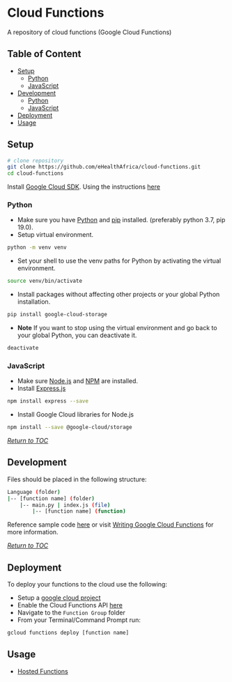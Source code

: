 # Cloud Functions

A repository of cloud functions (Google Cloud Functions)

## Table of Content
- [Setup](#setup)
    - [Python](#python)
    - [JavaScript](#javascript)
- [Development](#development)
    - [Python](#python)
    - [JavaScript](#python)
- [Deployment](#deployment)
- [Usage](#usage)


## Setup

```bash
# clone repository
git clone https://github.com/eHealthAfrica/cloud-functions.git
cd cloud-functions
```
Install [Google Cloud SDK](https://cloud.google.com/sdk/docs/quickstarts). Using the instructions [here](https://cloud.google.com/sdk/docs/quickstarts)

### Python

- Make sure you have [Python](https://www.python.org/) and [pip](https://pypi.org/project/pip/) installed. (preferably python 3.7, pip 19.0).
- Setup virtual environment.
```bash
python -m venv venv
```
- Set your shell to use the venv paths for Python by activating the virtual environment.
```bash
source venv/bin/activate
```
- Install packages without affecting other projects or your global Python installation.
```bash
pip install google-cloud-storage
```
- **Note** If you want to stop using the virtual environment and go back to your global Python, you can deactivate it.
```bash
deactivate
```

### JavaScript

- Make sure [Node.js](https://nodejs.org/en/) and [NPM](https://www.npmjs.com/) are installed.
- Install [Express.js](https://expressjs.com/)
```bash
npm install express --save
```
- Install Google Cloud libraries for Node.js
```bash
npm install --save @google-cloud/storage
```

*[Return to TOC](#table-of-contents)*


## Development

Files should be placed in the following structure:

```bash
Language (folder)
|-- [function name] (folder)
    |-- main.py | index.js (file)
        |-- [function name] (function)

```
Reference sample code [here](#) or visit [Writing Google Cloud Functions](https://cloud.google.com/functions/docs/writing) for more information.


*[Return to TOC](#table-of-contents)*


## Deployment

To deploy your functions to the cloud use the following:
- Setup a [google cloud project](https://console.cloud.google.com/projectselector2/home/dashboard?_ga=2.92033183.489937636.1590048515-1924033251.1589721727)
- Enable the Cloud Functions API [here](https://console.cloud.google.com/flows/enableapi?apiid=cloudfunctions&redirect=https://cloud.google.com/functions/quickstart&_ga=2.92033183.489937636.1590048515-1924033251.1589721727)
- Navigate to the `Function Group` folder
- From your Terminal/Command Prompt run:
```bash
gcloud functions deploy [function name]
```


## Usage
- [Hosted Functions](#hosted-functions)
